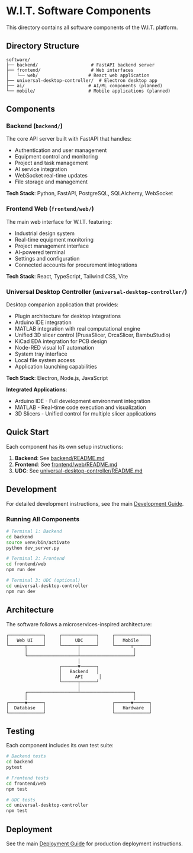 # W.I.T. Software Components

This directory contains all software components of the W.I.T. platform.

## Directory Structure

```
software/
├── backend/                    # FastAPI backend server
├── frontend/                   # Web interfaces
│   └── web/                   # React web application
├── universal-desktop-controller/  # Electron desktop app
├── ai/                        # AI/ML components (planned)
└── mobile/                    # Mobile applications (planned)
```

## Components

### Backend (`backend/`)
The core API server built with FastAPI that handles:
- Authentication and user management
- Equipment control and monitoring
- Project and task management
- AI service integration
- WebSocket real-time updates
- File storage and management

**Tech Stack**: Python, FastAPI, PostgreSQL, SQLAlchemy, WebSocket

### Frontend Web (`frontend/web/`)
The main web interface for W.I.T. featuring:
- Industrial design system
- Real-time equipment monitoring
- Project management interface
- AI-powered terminal
- Settings and configuration
- Connected accounts for procurement integrations

**Tech Stack**: React, TypeScript, Tailwind CSS, Vite

### Universal Desktop Controller (`universal-desktop-controller/`)
Desktop companion application that provides:
- Plugin architecture for desktop integrations
- Arduino IDE integration
- MATLAB integration with real computational engine
- Unified 3D slicer control (PrusaSlicer, OrcaSlicer, BambuStudio)
- KiCad EDA integration for PCB design
- Node-RED visual IoT automation
- System tray interface
- Local file system access
- Application launching capabilities

**Tech Stack**: Electron, Node.js, JavaScript

**Integrated Applications**:
- Arduino IDE - Full development environment integration
- MATLAB - Real-time code execution and visualization
- 3D Slicers - Unified control for multiple slicer applications

## Quick Start

Each component has its own setup instructions:

1. **Backend**: See [backend/README.md](backend/README.md)
2. **Frontend**: See [frontend/web/README.md](frontend/web/README.md)
3. **UDC**: See [universal-desktop-controller/README.md](universal-desktop-controller/README.md)

## Development

For detailed development instructions, see the main [Development Guide](../docs/DEVELOPMENT.md).

### Running All Components

```bash
# Terminal 1: Backend
cd backend
source venv/bin/activate
python dev_server.py

# Terminal 2: Frontend
cd frontend/web
npm run dev

# Terminal 3: UDC (optional)
cd universal-desktop-controller
npm run dev
```

## Architecture

The software follows a microservices-inspired architecture:

```
┌─────────────┐     ┌─────────────┐     ┌─────────────┐
│   Web UI    │     │     UDC     │     │   Mobile    │
└──────┬──────┘     └──────┬──────┘     └──────┬──────┘
       │                   │                    │
       └───────────────────┴────────────────────┘
                           │
                    ┌──────▼──────┐
                    │   Backend   │
                    │     API      │
                    └──────┬──────┘
                           │
       ┌───────────────────┴────────────────────┐
       │                                        │
┌──────▼──────┐                         ┌──────▼──────┐
│  Database   │                         │   Hardware  │
└─────────────┘                         └─────────────┘
```

## Testing

Each component includes its own test suite:

```bash
# Backend tests
cd backend
pytest

# Frontend tests
cd frontend/web
npm test

# UDC tests
cd universal-desktop-controller
npm test
```

## Deployment

See the main [Deployment Guide](../docs/DEPLOYMENT.md) for production deployment instructions.